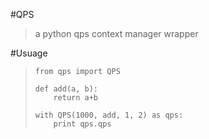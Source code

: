 #QPS
>    a python qps context manager wrapper

#Usuage
>	```
>	from qps import QPS
>	
>	def add(a, b):
>	    return a+b
>	
>	with QPS(1000, add, 1, 2) as qps:
>	    print qps.qps
>	```


